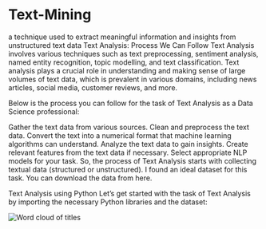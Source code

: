 # Text-Mining
a technique used to extract meaningful information and insights from unstructured text data
Text Analysis: Process We Can Follow
Text Analysis involves various techniques such as text preprocessing, sentiment analysis, named entity recognition, topic modelling, and text classification. Text analysis plays a crucial role in understanding and making sense of large volumes of text data, which is prevalent in various domains, including news articles, social media, customer reviews, and more.

Below is the process you can follow for the task of Text Analysis as a Data Science professional:

Gather the text data from various sources.
Clean and preprocess the text data.
Convert the text into a numerical format that machine learning algorithms can understand.
Analyze the text data to gain insights.
Create relevant features from the text data if necessary.
Select appropriate NLP models for your task.
So, the process of Text Analysis starts with collecting textual data (structured or unstructured). I found an ideal dataset for this task. You can download the data from here.

Text Analysis using Python
Let’s get started with the task of Text Analysis by importing the necessary Python libraries and the dataset:

![Word cloud of titles](https://github.com/Gasmi33/Text-Mining/blob/main/image/Text-Analysis-1.webp)
